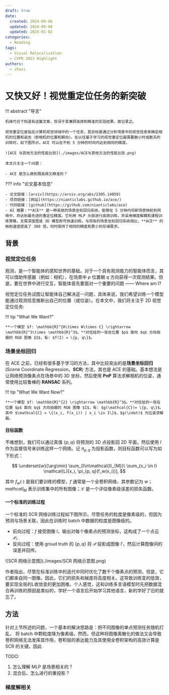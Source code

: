 ```yaml
---
draft: true
date:
  created: 2024-09-06
  updated: 2024-09-08
  updated: 2025-01-02
categories:
  - Reading
tags:
  - Visual Relocalization
  - CVPR 2023 Highlight
authors:
  - zhazi
---
```


# 又快又好！视觉重定位任务的新突破 

!!! abstract "导言"

    机缘巧合下知道有这篇文章，惊讶于其兼顾高效和精准的实验结果，故记录之。

    视觉重定位是指在计算机视觉领域中的一个任务，其目标是通过分析场景中的视觉信息来确定相机的位置和姿态（即相机的位置和朝向）。在以往基于学习的视觉重定位器需要数小时或数天的训练时，如下图所示，ACE 可以在不到 5 分钟的时间内达到相同的精度。

    ![ACE 与其他方法的性能比较](./images/ACE与其他方法的性能比较.png)

    本文只关注一个问题：

    - ACE 是怎么做到既高效又精准的？

??? info "论文基本信息"

    - 论文链接：[arxiv](https://arxiv.org/abs/2305.14059)
    - 项目链接：[网站](https://nianticlabs.github.io/ace/)
    - 代码链接：[github](https://github.com/nianticlabs/ace)
    - AI 摘要：**ACE** 是一种高效的场景坐标回归系统，能够在 5 分钟内将新场景映射到网络中，并达到最先进的重定位精度。它利用 MLP 头部进行高效训练，并采用梯度解耦和课程训练策略，无需深度图或 3D 模型即可快速训练。与现有的场景坐标回归系统相比，**ACE** 的映射速度提高了 300 倍，同时保持了相同的精度和更小的存储需求。
<!-- more -->

## 背景

### 视觉定位任务

观测，是一个智能体的感知世界的基础。对于一个具有观测能力的智能体而言，其可以借助传感器（例如：相机），在场景中 $p$ 位置朝 $q$ 方向获得一次观测结果。但是，要在世界中进行交互，智能体首先要面对一个重要的问题 —— Where am I?

视觉定位任务试图让智能体自己解决这一问题，具体来说，我们希望训练一个模型能通过观测信息推断出自己的位置（或位姿）。在本文中，我们将关注于 2D 视觉定位任务:

!!! tip "What We Want?"

    **一个模型 $f: \mathbb{R}^{H\times W\times C} \rightarrow \mathbb{R}^3\times \mathbb{R}^3$。**对任给的一张在位置 $p$ 面向 $q$ 方向拍摄的 RGB 图像 $I$，有: $f(I) = \{p, q\}$。

### 场景坐标回归

在 ACE 之前，已经有很多基于学习的方法，其中比较突出的是**场景坐标回归**(Scene Coordinate Regression，**SCR**) 方法，其也是 ACE 的基础。基本想法是让网络预测像素点在场景中的 3D 坐标，然后使用 **PnP** 算法求解相机的位姿，通常使用比较鲁棒的 **RANSAC** 系列。

!!! tip "What We Want Now?"

    **一个模型 $f: \mathbb{R}^{2} \rightarrow \mathbb{R}^3$。**对任给的一张在位置 $p$ 面向 $q$ 方向拍摄的 RGB 图像 $I$，有: $g(\mathcal{C})= \{p, q\}$。其中 $\mathcal{C} = \{(x_i, f(x_i)) | x_i \in I\}$，$g(\cdot)$ 为位姿求解器。

#### 目标函数

不难想到，我们可以通过真值 $\{p, q\}$ 将预测的 3D 点投影回 2D 平面，然后使用 $I$ 作为监督信号来训练这样一个网络。记 ${\pi_{p,q}}$ 为投影函数，则目标函数可以写为如下形式：

$$
    \underset{w}{\arg\min} \sum_{I\in\mathcal{I}_{M}}\ \sum_{x_i \in I} \mathcal{L}[x_i, \pi_{p, q}(f_w(x_i))],
$$

其中 $f_w(\cdot)$ 是我们要训练的模型，$f$ 通常是一个全卷积网络，其参数记为 $w$；$mathcal{I}_M$ 表示训练集中的所有图像；$\mathcal{L}$ 是一个评估像素级误差的损失函数。

#### 一个标准的训练过程

一个标准的 SCR 网络训练过程如下图所示。尽管任务的粒度是像素级的，但因为预测与场景关联，因此在训练时 batch 中数据的粒度是图像级的。

- 前向过程：$f$ 接受图像 $I$，输出对每个像素点的预测坐标，这构成了一个点云 $\mathcal{P}$。
- 反向过程：使用 groud truth 的 $\{p, q\}$ 将 $\mathcal{P}$ 投影成图像 $I'$，然后计算图像间的误差并回传。

![SCR 网络示意图](./images/SCR 网络示意图.png)

作者指出，尽管在标准训练中的迭代中同时优化了数千个像素点的预测，但是，它们都来自同一图像。因此，它们的损失和梯度将高度相关。这导致训练变的低效，要实现全局的L收敛变的更加困难。个人感觉，这和训练多言语模型时先把数据混合再训练的原因是类似的，学好一个语言后开始学习其他语言，新的学好了旧的就忘了。

## 方法

针对上节所述的问题，一个基本的解决思路是：把不同图像的单点预测任务随机打乱， 将 batch 中颗粒度降为像素级。然而，但这种将图像离散化的做法又会导致卷积网络无法发挥其作用，卷积层的表达能力及其使用全卷积架构的高效计算是 SCR 的关键。因此

TODO:

1. 怎么理解 MLP 是场景相关的？
2. 混合后，怎么进行的重投影？

### 梯度解相关
